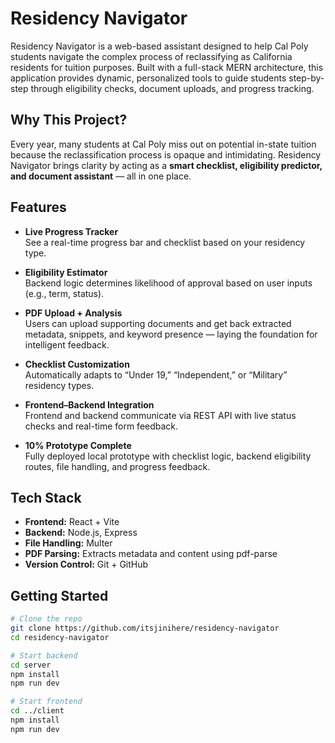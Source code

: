 # Residency Navigator 

Residency Navigator is a web-based assistant designed to help Cal Poly students navigate the complex process of reclassifying as California residents for tuition purposes. Built with a full-stack MERN architecture, this application provides dynamic, personalized tools to guide students step-by-step through eligibility checks, document uploads, and progress tracking.

## Why This Project?

Every year, many students at Cal Poly miss out on potential in-state tuition because the reclassification process is opaque and intimidating. Residency Navigator brings clarity by acting as a **smart checklist, eligibility predictor, and document assistant** — all in one place.

## Features

-  **Live Progress Tracker**  
  See a real-time progress bar and checklist based on your residency type.

-  **Eligibility Estimator**  
  Backend logic determines likelihood of approval based on user inputs (e.g., term, status).

-  **PDF Upload + Analysis**  
  Users can upload supporting documents and get back extracted metadata, snippets, and keyword presence — laying the foundation for intelligent feedback.

-  **Checklist Customization**  
  Automatically adapts to “Under 19,” “Independent,” or “Military” residency types.

-  **Frontend–Backend Integration**  
  Frontend and backend communicate via REST API with live status checks and real-time form feedback.

-  **10% Prototype Complete**  
  Fully deployed local prototype with checklist logic, backend eligibility routes, file handling, and progress feedback.

## Tech Stack

- **Frontend:** React + Vite
- **Backend:** Node.js, Express
- **File Handling:** Multer
- **PDF Parsing:** Extracts metadata and content using pdf-parse
- **Version Control:** Git + GitHub

## Getting Started

```bash
# Clone the repo
git clone https://github.com/itsjinihere/residency-navigator
cd residency-navigator

# Start backend
cd server
npm install
npm run dev

# Start frontend
cd ../client
npm install
npm run dev

